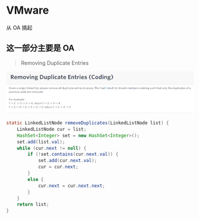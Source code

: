 # VMware

从 OA 搞起

## 这一部分主要是 OA

> Removing Duplicate Entries

![](vm1.jpg)

```java
static LinkedListNode removeDuplicates(LinkedListNode list) {
    LinkedListNode cur = list;
    HashSet<Integer> set = new HashSet<Integer>();
    set.add(list.val);
    while (cur.next != null) {
        if (!set.contains(cur.next.val)) {
            set.add(cur.next.val);
            cur = cur.next;
        }
        else {
            cur.next = cur.next.next;
        }
    }
    return list;
}
```